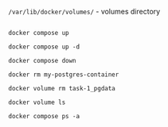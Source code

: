 `/var/lib/docker/volumes/` - volumes directory

```shell

docker compose up

docker compose up -d

docker compose down

docker rm my-postgres-container

docker volume rm task-1_pgdata

docker volume ls

docker compose ps -a

```
